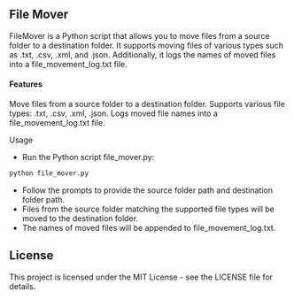 
## File Mover

FileMover is a Python script that allows you to move files from a source folder to a destination folder. It supports moving files of various types such as .txt, .csv, .xml, and .json. Additionally, it logs the names of moved files into a file_movement_log.txt file.


#### Features

Move files from a source folder to a destination folder.
Supports various file types: .txt, .csv, .xml, .json.
Logs moved file names into a file_movement_log.txt file.


Usage
- Run the Python script file_mover.py:

```bash
python file_mover.py
```
- Follow the prompts to provide the source folder path and destination folder path.
- Files from the source folder matching the supported file types will be moved to the destination folder.
- The names of moved files will be appended to file_movement_log.txt.

## License

This project is licensed under the MIT License - see the LICENSE file for details.
